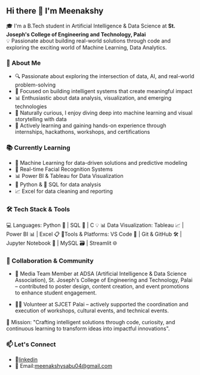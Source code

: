 ## Hi there 👋 I'm Meenakshy
🎓 I'm a B.Tech student in Artificial Intelligence & Data Science at **St. Joseph's College of Engineering and Technology, Palai**  
💡 Passionate about building real-world solutions through code and exploring the exciting world of Machine Learning, Data Analytics.

### 💫 About Me
- 🔍 Passionate about exploring the intersection of data, AI, and real-world problem-solving  
- 🤖 Focused on building intelligent systems that create meaningful impact  
- 📊 Enthusiastic about data analysis, visualization, and emerging technologies  
- 🧠 Naturally curious, I enjoy diving deep into machine learning and visual storytelling with data  
- 🌱 Actively learning and gaining hands-on experience through internships, hackathons, workshops, and certifications

### 📚 Currently Learning
- 🤖 Machine Learning for data-driven solutions and predictive modeling  
- 🧠 Real-time Facial Recognition Systems  
- 📊 Power BI & Tableau for Data Visualization  
- 🐍 Python & 🐘 SQL for data analysis  
- 📈 Excel for data cleaning and reporting
  
### 🛠️ Tech Stack & Tools
 💻 Languages:
  Python 🐍 | SQL 🐘 | C 💡
  📊 Data Visualization: 
  Tableau 📈 | Power BI 📊 | Excel 📋
   🔧Tools & Platforms:
  VS Code 📝 | Git & GitHub 🛠️ | Jupyter Notebook 📒 | MySQL 🗃️ | Streamlit 🌐

### 🤝 Collaboration & Community

- 📰 Media Team Member at ADSA (Artificial Intelligence & Data Science Association), St. Joseph's College of Engineering and Technology, Palai – contributed to poster design, content creation, and event promotions to enhance student engagement.

- 🙋‍♀️ Volunteer at SJCET Palai – actively supported the coordination and execution of workshops, cultural events, and technical events.

🎯 Mission:
    "Crafting intelligent solutions through code, curiosity, and continuous learning to transform ideas into impactful innovations".


### 📫 Let's Connect
- 🔗[linkedin](www.linkedin.com/in/meenakshy-sabu-741226321)
- 📧 Email:meenakshysabu04@gmail.com



